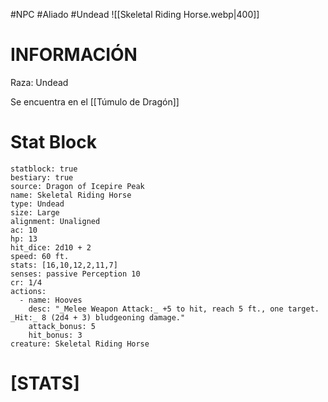 #NPC #Aliado #Undead
![[Skeletal Riding Horse.webp|400]]
# INFORMACIÓN 
Raza: Undead

Se encuentra en el [[Túmulo de Dragón]]
# Stat Block
```statblock
statblock: true
bestiary: true
source: Dragon of Icepire Peak
name: Skeletal Riding Horse
type: Undead
size: Large
alignment: Unaligned
ac: 10
hp: 13
hit_dice: 2d10 + 2
speed: 60 ft.
stats: [16,10,12,2,11,7]
senses: passive Perception 10
cr: 1/4
actions:
  - name: Hooves
    desc: "_Melee Weapon Attack:_ +5 to hit, reach 5 ft., one target. _Hit:_ 8 (2d4 + 3) bludgeoning damage."
    attack_bonus: 5
    hit_bonus: 3
creature: Skeletal Riding Horse
```

# [STATS]